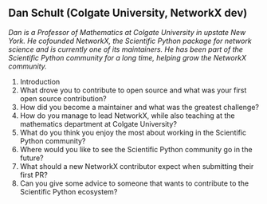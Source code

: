 ## Dan Schult (Colgate University, NetworkX dev)

*Dan is a Professor of Mathematics at Colgate University in upstate New York.
He cofounded NetworkX, the Scientific Python package for network science and is currently one of its maintainers.
He has been part of the Scientific Python community for a long time, helping grow the NetworkX community.*

1. Introduction
2. What drove you to contribute to open source and what was your first open source contribution?
3. How did you become a maintainer and what was the greatest challenge?
4. How do you manage to lead NetworkX, while also teaching at the mathematics department at Colgate University?
5. What do you think you enjoy the most about working in the Scientific Python community?
6. Where would you like to see the Scientific Python community go in the future?
7. What should a new NetworkX contributor expect when submitting their first PR?
8. Can you give some advice to someone that wants to contribute to the Scientific Python ecosystem?
